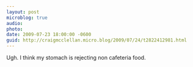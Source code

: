 ```yaml
---
layout: post
microblog: true
audio: 
photo: 
date: 2009-07-23 18:00:00 -0600
guid: http://craigmcclellan.micro.blog/2009/07/24/t2822412981.html
---
```

Ugh. I think my stomach is rejecting non cafeteria food.
